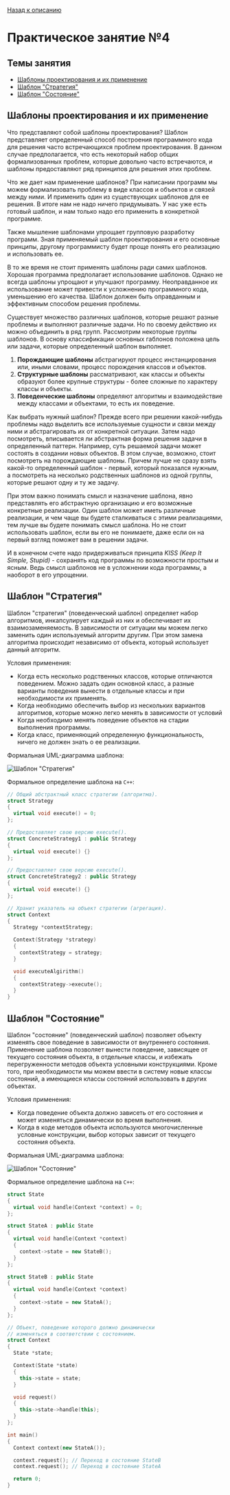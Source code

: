 [Назад к описанию](../../README.md)

# Практическое занятие №4

## Темы занятия

- [Шаблоны проектирования и их применение](#Шаблоны-проектирования-и-их-применение)
- [Шаблон "Стратегия"](#Шаблон-Стратегия)
- [Шаблон "Состояние"](#Шаблон-Состояние)

## Шаблоны проектирования и их применение

Что представляют собой шаблоны проектирования? Шаблон представляет определенный способ построения программного кода для решения часто встречающихся проблем проектирования. В данном случае предполагается, что есть некоторый набор общих формализованных проблем, которые довольно часто встречаются, и шаблоны предоставляют ряд принципов для решения этих проблем.

Что же дает нам применение шаблонов? При написании программ мы можем формализовать проблему в виде классов и объектов и связей между ними. И применить один из существующих шаблонов для ее решения. В итоге нам не надо ничего придумывать. У нас уже есть готовый шаблон, и нам только надо его применить в конкретной программе.

Также мышление шаблонами упрощает групповую разработку программ. Зная применяемый шаблон проектирования и его основные принципы, другому программисту будет проще понять его реализацию и использовать ее.

В то же время не стоит применять шаблоны ради самих шаблонов. Хорошая программа предполагает использование шаблонов. Однако не всегда шаблоны упрощают и улучшают программу. Неоправданное их использование может привести к усложнению программного кода, уменьшению его качества. Шаблон должен быть оправданным и эффективным способом решения проблемы.

Существует множество различных шаблонов, которые решают разные проблемы и выполняют различные задачи. Но по своему действию их можно объединить в ряд групп. Рассмотрим некоторые группы шаблонов. В основу классификации основных габлонов положена цель или задачи, которые определенный шаблон выполняет.

1. **Порождающие шаблоны** абстрагируют процесс инстанцирования или, иными словами, процесс порождения классов и объектов.
2. **Структурные шаблоны** рассматривают, как классы и объекты образуют более крупные структуры - более сложные по характеру классы и объекты.
3. **Поведенческие шаблоны** определяют алгоритмы и взаимодействие между классами и объектами, то есть их поведение.

Как выбрать нужный шаблон? Прежде всего при решении какой-нибудь проблемы надо выделить все используемые сущности и связи между ними и абстрагировать их от конкретной ситуации. Затем надо посмотреть, вписывается ли абстрактная форма решения задачи в определенный паттерн. Например, суть решаемой задачи может состоять в создании новых объектов. В этом случае, возможно, стоит посмотреть на порождающие шаблоны. Причем лучше не сразу взять какой-то определенный шаблон - первый, который показался нужным, а посмотреть на несколько родственных шаблонов из одной группы, которые решают одну и ту же задачу.

При этом важно понимать смысл и назначение шаблона, явно представлять его абстрактную организацию и его возможные конкретные реализации. Один шаблон может иметь различные реализации, и чем чаще вы будете сталкиваться с этими реализациями, тем лучше вы будете понимать смысл шаблона. Но не стоит использовать шаблон, если вы его не понимаете, даже если он на первый взгляд поможет вам в решении задачи.

И в конечном счете надо придерживаться принципа *KISS (Keep It Simple, Stupid)* - сохранять код программы по возможности простым и ясным. Ведь смысл шаблонов не в усложнении кода программы, а наоборот в его упрощении.

## Шаблон "Стратегия"

Шаблон "стратегия" (поведенческий шаблон) определяет набор алгоритмов, инкапсулирует каждый из них и обеспечивает их взаимозаменяемость. В зависимости от ситуации мы можем легко заменить один используемый алгоритм другим. При этом замена алгоритма происходит независимо от объекта, который использует данный алгоритм.

Условия применения:
- Когда есть несколько родственных классов, которые отличаются поведением. Можно задать один основной класс, а разные варианты поведения вынести в отдельные классы и при необходимости их применять.
- Когда необходимо обеспечить выбор из нескольких вариантов алгоритмов, которые можно легко менять в зависимости от условий
- Когда необходимо менять поведение объектов на стадии выполнения программы.
- Когда класс, применяющий определенную функциональность, ничего не должен знать о ее реализации.

Формальная UML-диаграмма шаблона:

![Шаблон "Стратегия"](strategy.svg)

Формальное определение шаблона на `C++`:

```c++
// Общий абстрактный класс стратегии (алгоритма).
struct Strategy
{
  virtual void execute() = 0;
};

// Предоставляет свою версию execute().
struct ConcreteStrategy1 : public Strategy
{
  virtual void execute() {}
};

// Предоставляет свою версию execute().
struct ConcreteStrategy2 : public Strategy
{
  virtual void execute() {}
};

// Хранит указатель на объект стратегии (агрегация).
struct Context
{
  Strategy *contextStrategy;

  Context(Strategy *strategy)
  {
    contextStrategy = strategy;
  }

  void executeAlgirithm()
  {
    contextStrategy->execute();
  }
}
```

## Шаблон "Состояние"

Шаблон "состояние" (поведенческий шаблон) позволяет объекту изменять свое поведение в зависимости от внутреннего состояния. Применение шаблона позволяет вынести поведение, зависящее от текущего состояния объекта, в отдельные классы, и избежать перегруженности методов объекта условными конструкциями. Кроме того, при необходимости мы можем ввести в систему новые классы состояний, а имеющиеся классы состояний использовать в других объектах.

Условия применения:
- Когда поведение объекта должно зависеть от его состояния и может изменяться динамически во время выполнения.
- Когда в коде методов объекта используются многочисленные условные конструкции, выбор которых зависит от текущего состояния объекта.

Формальная UML-диаграмма шаблона:

![Шаблон "Состояние"](state.svg)

Формальное определение шаблона на `C++`:

```c++
struct State
{
  virtual void handle(Context *context) = 0;
};

struct StateA : public State
{
  virtual void handle(Context *context)
  {
    context->state = new StateB();
  }
};

struct StateB : public State
{
  virtual void handle(Context *context)
  {
    context->state = new StateA();
  }
};

// Объект, поведение которого должно динамически
// изменяться в соответствии с состоянием.
struct Context
{
  State *state;

  Context(State *state)
  {
    this->state = state;
  }

  void request()
  {
    this->state->handle(this);
  }
};

int main()
{
  Context context(new StateA());

  context.request(); // Переход в состояние StateB
  context.request(); // Переход в состояние StateA

  return 0;
}
```